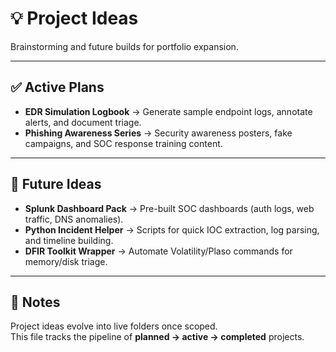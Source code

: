 # 💡 Project Ideas

Brainstorming and future builds for portfolio expansion.

---

## ✅ Active Plans
- **EDR Simulation Logbook** → Generate sample endpoint logs, annotate alerts, and document triage.  
- **Phishing Awareness Series** → Security awareness posters, fake campaigns, and SOC response training content.  

---

## 🔮 Future Ideas
- **Splunk Dashboard Pack** → Pre-built SOC dashboards (auth logs, web traffic, DNS anomalies).  
- **Python Incident Helper** → Scripts for quick IOC extraction, log parsing, and timeline building.  
- **DFIR Toolkit Wrapper** → Automate Volatility/Plaso commands for memory/disk triage.  

---

## 📝 Notes
Project ideas evolve into live folders once scoped.  
This file tracks the pipeline of **planned → active → completed** projects.
